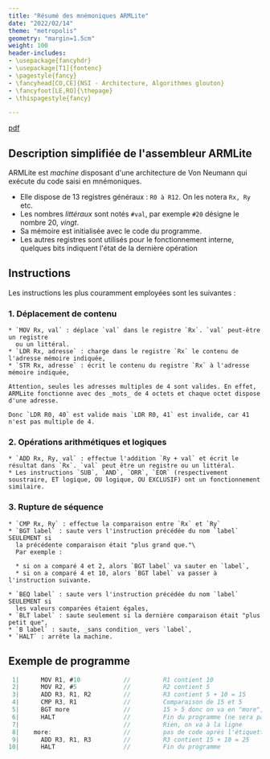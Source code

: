 ```yaml
---
title: "Résumé des mnémoniques ARMLite"
date: "2022/02/14"
theme: "metropolis"
geometry: "margin=1.5cm"
weight: 100
header-includes:
- \usepackage{fancyhdr}
- \usepackage[T1]{fontenc}
- \pagestyle{fancy}
- \fancyhead[CO,CE]{NSI - Architecture, Algorithmes glouton}
- \fancyfoot[LE,RO]{\thepage}
- \thispagestyle{fancy}

---
```


[pdf](1NSI_4_fiche_assembleur.pdf)

## Description simplifiée de l'assembleur ARMLite

ARMLite est _machine_ disposant d'une architecture de Von Neumann qui exécute du code saisi en mnémoniques.

* Elle dispose de 13 registres généraux : `R0 à R12`. On les notera `Rx, Ry` etc.
* Les nombres _littéraux_ sont notés `#val`, par exemple `#20` désigne le nombre 20, _vingt_.
* Sa mémoire est initialisée avec le code du programme.
* Les autres registres sont utilisés pour le fonctionnement interne, quelques bits indiquent l'état de la dernière opération


## Instructions

Les instructions les plus couramment employées sont les suivantes :


### 1. Déplacement de contenu
    * `MOV Rx, val` : déplace `val` dans le registre `Rx`. `val` peut-être un registre
      ou un littéral.
    * `LDR Rx, adresse` : charge dans le registre `Rx` le contenu de l'adresse mémoire indiquée,
    * `STR Rx, adresse` : écrit le contenu du registre `Rx` à l'adresse mémoire indiquée,

    Attention, seules les adresses multiples de 4 sont valides. En effet, ARMLite fonctionne avec des _mots_ de 4 octets et chaque octet dispose d'une adresse.

    Donc `LDR R0, 40` est valide mais `LDR R0, 41` est invalide, car 41 n'est pas multiple de 4.

### 2. Opérations arithmétiques et logiques

    * `ADD Rx, Ry, val` : effectue l'addition `Ry + val` et écrit le résultat dans `Rx`. `val` peut être un registre ou un littéral.
    * Les instructions `SUB`, `AND`, `ORR`, `EOR` (respectivement soustraire, ET logique, OU logique, OU EXCLUSIF) ont un fonctionnement similaire.

### 3. Rupture de séquence

    * `CMP Rx, Ry` : effectue la comparaison entre `Rx` et `Ry`
    * `BGT label` : saute vers l'instruction précédée du nom `label` SEULEMENT si
      la précédente comparaison était "plus grand que."\
      Par exemple : 

      * si on a comparé 4 et 2, alors `BGT label` va sauter en `label`,
      * si on a comparé 4 et 10, alors `BGT label` va passer à l'instruction suivante.

    * `BEQ label` : saute vers l'instruction précédée du nom `label` SEULEMENT si
      les valeurs comparées étaient égales,
    * `BLT label` : saute seulement si la dernière comparaison était "plus petit que",
    * `B label` : saute, _sans condition_ vers `label`,
    * `HALT` : arrête la machine.


## Exemple de programme

```java
 1|      MOV R1, #10            //         R1 contient 10
 2|      MOV R2, #5             //         R2 contient 5
 3|      ADD R3, R1, R2         //         R3 contient 5 + 10 = 15
 4|      CMP R3, R1             //         Comparaison de 15 et 5
 5|      BGT more               //         15 > 5 donc on va en "more", ligne 08.
 6|      HALT                   //         Fin du programme (ne sera pas exécuté dans l'exemple)
 7|                             //         Rien, on va à la ligne
 8|    more:                    //         pas de code après l'étiquette, on ne fait rien
 9|      ADD R3, R1, R3         //         R3 contient 15 + 10 = 25
10|      HALT                   //         Fin du programme
```


